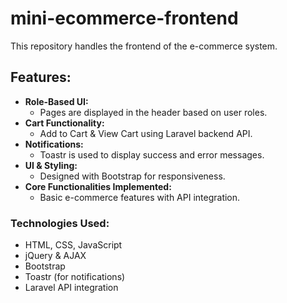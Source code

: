 # mini-ecommerce-frontend

This repository handles the frontend of the e-commerce system.

## Features:

- **Role-Based UI:**  
  - Pages are displayed in the header based on user roles.
- **Cart Functionality:**  
  - Add to Cart & View Cart using Laravel backend API.
- **Notifications:**  
  - Toastr is used to display success and error messages.
- **UI & Styling:**  
  - Designed with Bootstrap for responsiveness.
- **Core Functionalities Implemented:**  
  - Basic e-commerce features with API integration.

### Technologies Used:
- HTML, CSS, JavaScript
- jQuery & AJAX
- Bootstrap
- Toastr (for notifications)
- Laravel API integration

